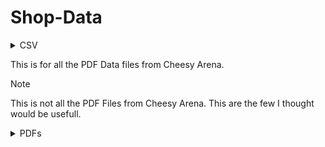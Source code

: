 # Shop-Data

[comment]: <> (This is for the CSV Dropdown)
<details>

  <summary>CSV</summary>

  # CSV's

[comment]: <> (This is for the Team List Dropdown)
  <details>

  <summary>Team-List</summary>

  ## Team-List

  ```
  https://raw.githubusercontent.com/Cheesy-Arena-Data/Shop-Data/main/CSV/Team-List.csv
  ```

  </details>

  [comment]: <> (This is for the FTA-Report Dropdown)
  <details>

  <summary>FTA-Report</summary>

  ## FTA Report

  ```
  https://raw.githubusercontent.com/Cheesy-Arena-Data/Shop-Data/main/CSV/FTA-Report.csv
  ```

  </details>

  [comment]: <> (This is for the Practice Match Schedule Dropdown)
  <details>

  <summary>Practice Match Schedule</summary>

  ## Practice Match Schedule

  ```
  https://raw.githubusercontent.com/Cheesy-Arena-Data/Shop-Data/main/CSV/Practice-Schedule.csv
  ```

  </details>

  [comment]: <> (This is for the Qualification Match Schedule)
  <details>

  <summary>Qualification Match Schedule</summary>

  ## Qualification Match Schedule

  ```
  https://raw.githubusercontent.com/Cheesy-Arena-Data/Shop-Data/main/CSV/Qualification-Schedule.csv
  ```

  </details>
  
</details>






This is for all the PDF Data files from Cheesy Arena. 
> [!NOTE]
> This is not all the PDF Files from Cheesy Arena. This are the few I thought would be usefull.
<details>

  <summary>PDFs</summary>

  # PDF

[Team List](PDF's/team-list.pdf)

[Connection Status](PDF's/teams.pdf)

[Practice Match Schedule](PDF's/practice.pdf)

[Qualification Match Schedule](PDF's/qualification.pdf)

</details>
